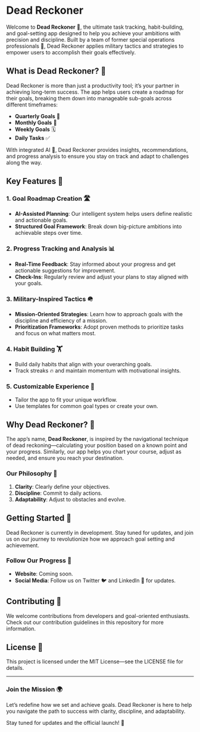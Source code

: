 # Dead Reckoner

Welcome to **Dead Reckoner** 🚀, the ultimate task tracking, habit-building, and goal-setting app designed to help you achieve your ambitions with precision and discipline. Built by a team of former special operations professionals 🥷, Dead Reckoner applies military tactics and strategies to empower users to accomplish their goals effectively.

## What is Dead Reckoner? 🧭
Dead Reckoner is more than just a productivity tool; it’s your partner in achieving long-term success. The app helps users create a roadmap for their goals, breaking them down into manageable sub-goals across different timeframes:

- **Quarterly Goals** 📆
- **Monthly Goals** 📅
- **Weekly Goals** 🗓️
- **Daily Tasks** ✅

With integrated AI 🤖, Dead Reckoner provides insights, recommendations, and progress analysis to ensure you stay on track and adapt to challenges along the way.

## Key Features 🌟
### 1. **Goal Roadmap Creation** 🛣️
- **AI-Assisted Planning**: Our intelligent system helps users define realistic and actionable goals.
- **Structured Goal Framework**: Break down big-picture ambitions into achievable steps over time.

### 2. **Progress Tracking and Analysis** 📊
- **Real-Time Feedback**: Stay informed about your progress and get actionable suggestions for improvement.
- **Check-Ins**: Regularly review and adjust your plans to stay aligned with your goals.

### 3. **Military-Inspired Tactics** 🪖
- **Mission-Oriented Strategies**: Learn how to approach goals with the discipline and efficiency of a mission.
- **Prioritization Frameworks**: Adopt proven methods to prioritize tasks and focus on what matters most.

### 4. **Habit Building** 🏋️
- Build daily habits that align with your overarching goals.
- Track streaks 🔥 and maintain momentum with motivational insights.

### 5. **Customizable Experience** 🎨
- Tailor the app to fit your unique workflow.
- Use templates for common goal types or create your own.

## Why Dead Reckoner? 🤔
The app’s name, **Dead Reckoner**, is inspired by the navigational technique of dead reckoning—calculating your position based on a known point and your progress. Similarly, our app helps you chart your course, adjust as needed, and ensure you reach your destination.

### Our Philosophy 🧠
1. **Clarity**: Clearly define your objectives.
2. **Discipline**: Commit to daily actions.
3. **Adaptability**: Adjust to obstacles and evolve.

## Getting Started 🏁
Dead Reckoner is currently in development. Stay tuned for updates, and join us on our journey to revolutionize how we approach goal setting and achievement.

### Follow Our Progress 📡
- **Website**: Coming soon.
- **Social Media**: Follow us on Twitter 🐦 and LinkedIn 🔗 for updates.

## Contributing 🤝
We welcome contributions from developers and goal-oriented enthusiasts. Check out our contribution guidelines in this repository for more information.

## License 📜
This project is licensed under the MIT License—see the LICENSE file for details.

---

### Join the Mission 🌍
Let’s redefine how we set and achieve goals. Dead Reckoner is here to help you navigate the path to success with clarity, discipline, and adaptability.

Stay tuned for updates and the official launch! 🎉

